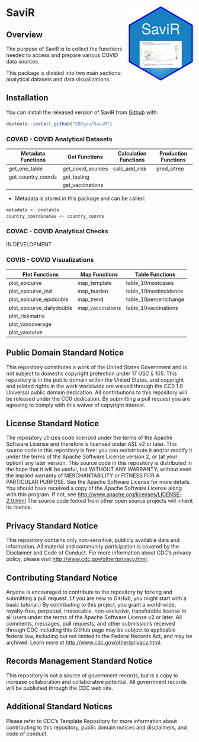 
<!-- README.md is generated from README.Rmd. Please edit that file -->

# SaviR <img src='logo/hex-SaviR.png' align = "right" height="200" />

<!-- badges: start -->
<!-- badges: end -->

## Overview

The purpose of SaviR is to collect the functions needed to access and
prepare various COVID data sources.

This package is divided into two main sections: analytical datasets and
data visualizations.

## Installation

You can install the released version of SaviR from
[Github](https://github.com/randyyee/SaviR) with:

``` r
devtools::install_github("CDCgov/SaviR")
```

### COVAD - COVID Analytical Datasets

| Metadata Functions   | Get Functions       | Calculation Functions | Production Functions |
|----------------------|---------------------|-----------------------|----------------------|
| get\_one\_table      | get\_covid\_sources | calc\_add\_risk       | prod\_sitrep         |
| get\_country\_coords | get\_testing        |                       |                      |
|                      | get\_vaccinations   |                       |                      |

-   Metadata is stored in this package and can be called:

``` r
metadata <- onetable  
country_coordinates <- country_coords  
```

### COVAC - COVID Analytical Checks

IN DEVELOPMENT

### COVIS - COVID Visualizations

| Plot Functions              | Map Functions     | Table Functions        |
|-----------------------------|-------------------|------------------------|
| plot\_epicurve              | map\_template     | table\_10mostcases     |
| plot\_epicurve\_ind         | map\_burden       | table\_10mostincidence |
| plot\_epicurve\_epidouble   | map\_trend        | table\_10percentchange |
| plot\_epicurve\_dailydouble | map\_vaccinations | table\_10vaccinations  |
| plot\_riskmatrix            |                   |                        |
| plot\_vaxcoverage           |                   |                        |
| plot\_vaxcurve              |                   |                        |

## Public Domain Standard Notice

This repository constitutes a work of the United States Government and
is not subject to domestic copyright protection under 17 USC § 105. This
repository is in the public domain within the United States, and
copyright and related rights in the work worldwide are waived through
the CC0 1.0 Universal public domain dedication. All contributions to
this repository will be released under the CC0 dedication. By submitting
a pull request you are agreeing to comply with this waiver of copyright
interest.

## License Standard Notice

The repository utilizes code licensed under the terms of the Apache
Software License and therefore is licensed under ASL v2 or later. This
source code in this repository is free: you can redistribute it and/or
modify it under the terms of the Apache Software License version 2, or
(at your option) any later version. This source code in this repository
is distributed in the hope that it will be useful, but WITHOUT ANY
WARRANTY; without even the implied warranty of MERCHANTABILITY or
FITNESS FOR A PARTICULAR PURPOSE. See the Apache Software License for
more details. You should have received a copy of the Apache Software
License along with this program. If not, see
<http://www.apache.org/licenses/LICENSE-2.0.html> The source code forked
from other open source projects will inherit its license.

## Privacy Standard Notice

This repository contains only non-sensitive, publicly available data and
information. All material and community participation is covered by the
Disclaimer and Code of Conduct. For more information about CDC’s privacy
policy, please visit <http://www.cdc.gov/other/privacy.html>.

## Contributing Standard Notice

Anyone is encouraged to contribute to the repository by forking and
submitting a pull request. (If you are new to GitHub, you might start
with a basic tutorial.) By contributing to this project, you grant a
world-wide, royalty-free, perpetual, irrevocable, non-exclusive,
transferable license to all users under the terms of the Apache Software
License v2 or later. All comments, messages, pull requests, and other
submissions received through CDC including this GitHub page may be
subject to applicable federal law, including but not limited to the
Federal Records Act, and may be archived. Learn more at
<http://www.cdc.gov/other/privacy.html>.

## Records Management Standard Notice

This repository is not a source of government records, but is a copy to
increase collaboration and collaborative potential. All government
records will be published through the CDC web site.

## Additional Standard Notices

Please refer to CDC’s Template Repository for more information about
contributing to this repository, public domain notices and disclaimers,
and code of conduct.
